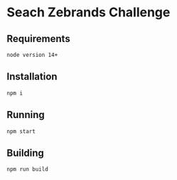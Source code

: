 
# Seach Zebrands Challenge
## Requirements

```
node version 14+
```

## Installation

```
npm i
```
## Running

```
npm start
```
## Building

```
npm run build
```
